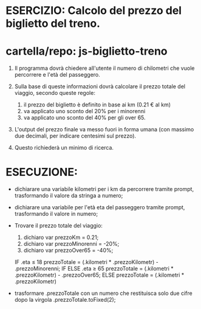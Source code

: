 # ESERCIZIO: Calcolo del prezzo del biglietto del treno.
# cartella/repo: js-biglietto-treno

1. Il programma dovrà chiedere all'utente il numero di chilometri che vuole percorrere e l'età del passeggero.

2. Sulla base di queste informazioni dovrà calcolare il prezzo totale del viaggio, secondo queste regole:
    1. il prezzo del biglietto è definito in base ai km (0.21 € al km)
    2. va applicato uno sconto del 20% per i minorenni
    3. va applicato uno sconto del 40% per gli over 65.

3. L'output del prezzo finale va messo fuori in forma umana (con massimo due decimali, per indicare centesimi sul prezzo).

0. Questo richiederà un minimo di ricerca.

<!-- ESECUZIONE DELL'ESERCIZIO -->
# ESECUZIONE:

- dichiarare una variabile kilometri per i km da percorrere tramite prompt, trasformando il valore da stringa a numero;

- dichiarare una variabile per l'età eta del passeggero tramite prompt, trasformando il valore in numero;

- Trovare il prezzo totale del viaggio:
    1. dichiaro var prezzoKm = 0.21;
    2. dichiaro var prezzoMinorenni = -20%;
    3. dichiaro var prezzoOver65 = -40%;

    IF .eta ≤ 18 
        prezzoTotale = (.kilometri * .prezzoKilometr) - .prezzoMinorenni;
    IF ELSE .eta ≥ 65
        prezzoTotale = (.kilometri * .prezzoKilometr) - .prezzoOver65;
    ELSE
       prezzoTotale = (.kilometri * .prezzoKilometr) 

- trasformare .prezzoTotale con un numero che restituisca solo due cifre dopo la virgola
    .prezzoTotale.toFixed(2);